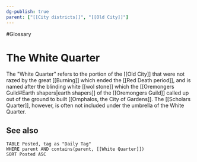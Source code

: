 ```yaml
---
dg-publish: true
parent: ["[[City districts]]", "[[Old City]]"]
---
```

#Glossary
# The White Quarter

The "White Quarter" refers to the portion of the [[Old City]] that were not razed by the great [[Burning]] which ended the [[Red Death period]], and is named after the blinding white [[wol stone]] which the [[Oremongers Guild#Earth shapers|earth shapers]] of the [[Oremongers Guild]] called up out of the ground to built [[Omphalos, the City of Gardens]]. The [[Scholars Quarter]], however, is often not included under the umbrella of the White Quarter.

## See also
```dataview
TABLE Posted, tag as "Daily Tag"
WHERE parent AND contains(parent, [[White Quarter]])
SORT Posted ASC
```
